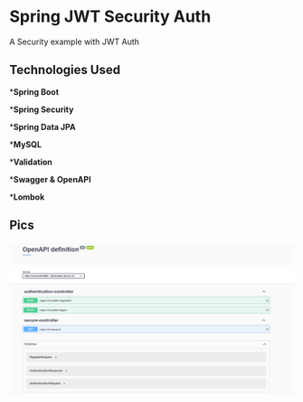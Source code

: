 
# Spring JWT Security Auth

A Security example with JWT Auth


## Technologies Used

***Spring Boot**

***Spring Security**

***Spring Data JPA**

***MySQL**

***Validation**

***Swagger & OpenAPI**

***Lombok**




## Pics
![Screenshot](./pics/1.png)

  